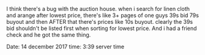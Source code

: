I think there's a bug with the auction house. when i search for linen cloth and arange after lowest price, there's like 3+ pages of one guys 39s bid 79s buyout and then AFTER that there's prices like 10s buyout. clearly the 39s bid shouldn't be listed first when sorting for lowest price. And i had a friend check and he got the same thing.

Date: 14 december 2017
time: 3:39 server time

